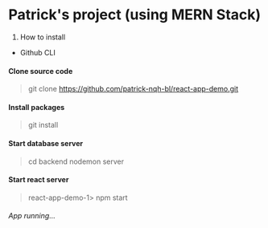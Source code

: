 # Patrick's project (using MERN Stack)
1. How to install
* Github CLI
#### Clone source code 
> git clone https://github.com/patrick-nqh-bl/react-app-demo.git
#### Install packages
> git install
#### Start database server
> cd backend 
> nodemon server
#### Start react server
> react-app-demo-1> npm start
###### App running...

